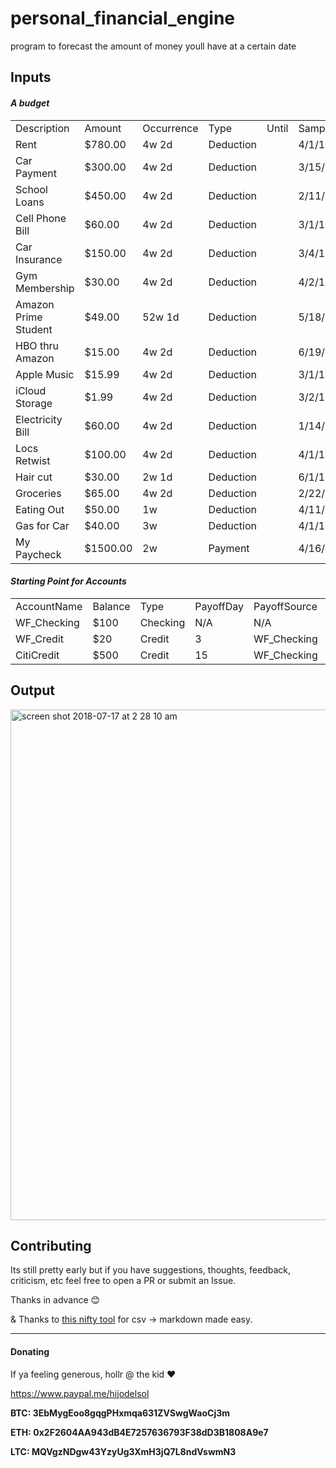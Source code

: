 # personal_financial_engine
program to forecast the amount of money youll have at a certain date


## Inputs

#### *A budget*

|                      |          |            |           |       |             |             |  | 
|----------------------|----------|------------|-----------|-------|-------------|-------------|--| 
| Description          | Amount   | Occurrence | Type      | Until | Sample_Date | Source      |  | 
| Rent                 | $780.00  | 4w 2d      | Deduction |       | 4/1/18      | WF_Checking |  | 
| Car Payment          | $300.00  | 4w 2d      | Deduction |       | 3/15/18     | WF_Checking |  | 
| School Loans         | $450.00  | 4w 2d      | Deduction |       | 2/11/18     | WF_Checking |  | 
| Cell Phone Bill      | $60.00   | 4w 2d      | Deduction |       | 3/1/18      | WF_Checking |  | 
| Car Insurance        | $150.00  | 4w 2d      | Deduction |       | 3/4/18      | WF_Checking |  | 
| Gym Membership       | $30.00   | 4w 2d      | Deduction |       | 4/2/18      | WF_Checking |  | 
| Amazon Prime Student | $49.00   | 52w 1d     | Deduction |       | 5/18/17     | WF_Checking |  | 
| HBO thru Amazon      | $15.00   | 4w 2d      | Deduction |       | 6/19/17     | WF_Checking |  | 
| Apple Music          | $15.99   | 4w 2d      | Deduction |       | 3/1/18      | WF_Checking |  | 
| iCloud Storage       | $1.99    | 4w 2d      | Deduction |       | 3/2/18      | WF_Checking |  | 
| Electricity Bill     | $60.00   | 4w 2d      | Deduction |       | 1/14/17     | CitiCredit  |  | 
| Locs Retwist         | $100.00  | 4w 2d      | Deduction |       | 4/1/17      | WF_Credit   |  | 
| Hair cut             | $30.00   | 2w 1d      | Deduction |       | 6/1/18      | CitiCredit  |  | 
| Groceries            | $65.00   | 4w 2d      | Deduction |       | 2/22/18     | CitiCredit  |  | 
| Eating Out           | $50.00   | 1w         | Deduction |       | 4/11/18     | CitiCredit  |  | 
| Gas for Car          | $40.00   | 3w         | Deduction |       | 4/1/18      | CitiCredit  |  | 
| My Paycheck          | $1500.00 | 2w         | Payment   |       | 4/16/18     | WF_Checking |  | 


#### *Starting Point for Accounts*

|             |         |          |           |              |             | 
|-------------|---------|----------|-----------|--------------|-------------| 
| AccountName | Balance | Type     | PayoffDay | PayoffSource | CreditLimit | 
| WF_Checking | $100    | Checking | N/A       | N/A          | N/A         | 
| WF_Credit   | $20     | Credit   | 3         | WF_Checking  | $3000       | 
| CitiCredit  | $500    | Credit   | 15        | WF_Checking  | $10000      | 





## Output


<img width="817" alt="screen shot 2018-07-17 at 2 28 10 am" src="https://user-images.githubusercontent.com/13176059/42800327-5a6497b8-8969-11e8-9d76-9d177b388a37.png">




## Contributing

Its still pretty early but if you have suggestions, thoughts, feedback, criticism, etc feel free to open a PR or submit an Issue. 

Thanks in advance :blush:

& Thanks to [this nifty tool](https://donatstudios.com/CsvToMarkdownTable) for csv -> markdown made easy.

--------------------------------------------------------------------------

#### Donating

If ya feeling generous, hollr @ the kid :heart:

https://www.paypal.me/hijodelsol

**BTC: 3EbMygEoo8gqgPHxmqa631ZVSwgWaoCj3m**

**ETH: 0x2F2604AA943dB4E7257636793F38dD3B1808A9e7**

**LTC: MQVgzNDgw43YzyUg3XmH3jQ7L8ndVswmN3**
